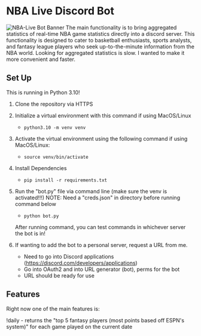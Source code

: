 # NBA Live Discord Bot

![NBA-Live Bot Banner](https://github.com/itsmandrew/NBA-Live-DiscordBot/blob/master/static/nba-live-logo.png)
The main functionality is to bring aggregated statistics of real-time NBA game statistics directly into a discord server. 
This functionality is designed to cater to basketball enthusiasts, sports analysts, and fantasy league players who seek up-to-the-minute information from the NBA world. Looking for aggregated statistics is slow. I wanted to make it more convenient and faster.


## Set Up

This is running in Python 3.10!

1. Clone the repository via HTTPS
2. Initialize a virtual environment with this command if using MacOS/Linux
    - ` python3.10 -m venv venv `
3. Activate the virtual environment using the following command if using MacOS/Linux:
    - ` source venv/bin/activate `
4. Install Dependencies 
    - ` pip install -r requirements.txt `
5. Run the "bot.py" file via command line (make sure the venv is activated!!!)
    NOTE: Need a "creds.json" in directory before running command below
    - ` python bot.py `

    After running command, you can test commands in whichever server the bot is in!

6. If wanting to add the bot to a personal server, request a URL from me.
    - Need to go into Discord applications (https://discord.com/developers/applications)
    - Go into OAuth2 and into URL generator (bot), perms for the bot
    - URL should be ready for use

## Features

Right now one of the main features is:

!daily - returns the "top 5 fantasy players (most points based off ESPN's system)"  for each game played on the current date

